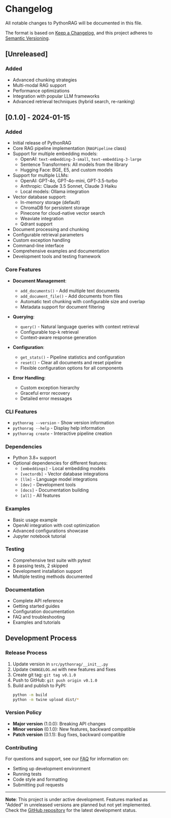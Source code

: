 # Changelog

All notable changes to PythonRAG will be documented in this file.

The format is based on [Keep a Changelog](https://keepachangelog.com/en/1.0.0/),
and this project adheres to [Semantic Versioning](https://semver.org/spec/v2.0.0.html).

## [Unreleased]

### Added
- Advanced chunking strategies
- Multi-modal RAG support
- Performance optimizations
- Integration with popular LLM frameworks
- Advanced retrieval techniques (hybrid search, re-ranking)

## [0.1.0] - 2024-01-15

### Added
- Initial release of PythonRAG
- Core RAG pipeline implementation (`RAGPipeline` class)
- Support for multiple embedding models:
  - OpenAI: `text-embedding-3-small`, `text-embedding-3-large`
  - Sentence Transformers: All models from the library
  - Hugging Face: BGE, E5, and custom models
- Support for multiple LLMs:
  - OpenAI: GPT-4o, GPT-4o-mini, GPT-3.5-turbo
  - Anthropic: Claude 3.5 Sonnet, Claude 3 Haiku
  - Local models: Ollama integration
- Vector database support:
  - In-memory storage (default)
  - ChromaDB for persistent storage
  - Pinecone for cloud-native vector search
  - Weaviate integration
  - Qdrant support
- Document processing and chunking
- Configurable retrieval parameters
- Custom exception handling
- Command-line interface
- Comprehensive examples and documentation
- Development tools and testing framework

### Core Features
- **Document Management**:
  - `add_documents()` - Add multiple text documents
  - `add_document_file()` - Add documents from files
  - Automatic text chunking with configurable size and overlap
  - Metadata support for document filtering

- **Querying**:
  - `query()` - Natural language queries with context retrieval
  - Configurable top-k retrieval
  - Context-aware response generation

- **Configuration**:
  - `get_stats()` - Pipeline statistics and configuration
  - `reset()` - Clear all documents and reset pipeline
  - Flexible configuration options for all components

- **Error Handling**:
  - Custom exception hierarchy
  - Graceful error recovery
  - Detailed error messages

### CLI Features
- `pythonrag --version` - Show version information
- `pythonrag --help` - Display help information
- `pythonrag create` - Interactive pipeline creation

### Dependencies
- Python 3.8+ support
- Optional dependencies for different features:
  - `[embeddings]` - Local embedding models
  - `[vectordb]` - Vector database integrations
  - `[llm]` - Language model integrations
  - `[dev]` - Development tools
  - `[docs]` - Documentation building
  - `[all]` - All features

### Examples
- Basic usage example
- OpenAI integration with cost optimization
- Advanced configurations showcase
- Jupyter notebook tutorial

### Testing
- Comprehensive test suite with pytest
- 8 passing tests, 2 skipped
- Development installation support
- Multiple testing methods documented

### Documentation
- Complete API reference
- Getting started guides
- Configuration documentation
- FAQ and troubleshooting
- Examples and tutorials

## Development Process

### Release Process
1. Update version in `src/pythonrag/__init__.py`
2. Update `CHANGELOG.md` with new features and fixes
3. Create git tag: `git tag v0.1.0`
4. Push to GitHub: `git push origin v0.1.0`
5. Build and publish to PyPI:
   ```bash
   python -m build
   python -m twine upload dist/*
   ```

### Version Policy
- **Major version** (1.0.0): Breaking API changes
- **Minor version** (0.1.0): New features, backward compatible
- **Patch version** (0.1.1): Bug fixes, backward compatible

### Contributing
For questions and support, see our [FAQ](faq.md) for information on:
- Setting up development environment
- Running tests
- Code style and formatting
- Submitting pull requests

---

**Note**: This project is under active development. Features marked as "Added" in unreleased versions are planned but not yet implemented. Check the [GitHub repository](https://github.com/franzejr/PythonRAG) for the latest development status. 
